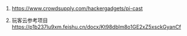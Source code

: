 1. https://www.crowdsupply.com/hackergadgets/pi-cast

2. 玩客云参考项目
https://p1b237lu9xm.feishu.cn/docx/Kt98dblm8o1GE2xZ5xsckGyanCf
